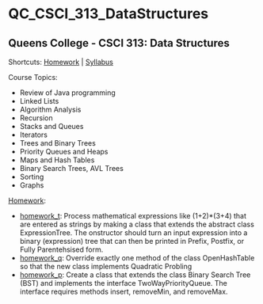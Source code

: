 # QC_CSCI_313_DataStructures
## Queens College - CSCI 313: Data Structures

Shortcuts: 
[Homework](https://github.com/eng-jonathan/QC_CSCI_313_DataStructures/tree/master/homework) |
[Syllabus](https://github.com/eng-jonathan/QC_CSCI_313_DataStructures/blob/master/syllabus/syllabus_csci313.pdf)

Course Topics:
* Review of Java programming
* Linked Lists
* Algorithm Analysis
* Recursion
* Stacks and Queues
* Iterators
* Trees and Binary Trees
* Priority Queues and Heaps
* Maps and Hash Tables
* Binary Search Trees, AVL Trees
* Sorting
* Graphs

[Homework](https://github.com/eng-jonathan/QC_CSCI_313_DataStructures/tree/master/homework):
* [homework_t](https://github.com/eng-jonathan/QC_CSCI_313_DataStructures/blob/master/homework/homework_t.java): Process mathematical expressions like (1+2)*(3+4) that are entered as strings by making a class that extends the abstract class ExpressionTree. The onstructor should turn an input expression into a binary (expression) tree that can then be printed in Prefix, Postfix, or Fully Parentehsised form.
* [homework_q](https://github.com/eng-jonathan/QC_CSCI_313_DataStructures/blob/master/homework/homework_q.java): Override exactly one method of the class OpenHashTable so that the new class implements Quadratic Probling
* [homework_p](https://github.com/eng-jonathan/QC_CSCI_313_DataStructures/blob/master/homework/homework_p.java): Create a class that extends the class Binary Search Tree (BST) and implements the interface TwoWayPriorityQueue. The interface requires methods insert, removeMin, and removeMax.

